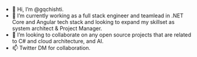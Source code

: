 - 👋 Hi, I’m @gqchishti.
- 🌱 I’m currently working as a full stack engineer and teamlead in .NET Core and Angular tech stack and looking to expand my skillset as system architect & Project Manager.
- 💞️ I’m looking to collaborate on any open source projects that are related to C# and cloud architecture, and AI.
- 📫 Twitter DM for collaboration.

<!---
gqchishti/gqchishti is a ✨ special ✨ repository because its `README.md` (this file) appears on your GitHub profile.
You can click the Preview link to take a look at your changes.
--->
